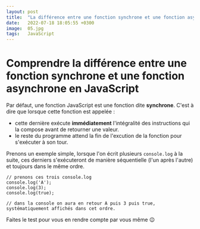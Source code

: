 ```yaml
---
layout: post
title:  "La différence entre une fonction synchrone et une fonction asynchrone en JavaScript"
date:   2022-07-18 18:05:55 +0300
image:  05.jpg
tags:   JavaScript
---
```



# Comprendre la différence entre une fonction synchrone et une fonction asynchrone en JavaScript

Par défaut, une fonction JavaScript est une fonction dite **synchrone**. C'est à dire que lorsque cette fonction est appelée : 
- cette dernière exécute **immédiatement** l'intégralité des instructions qui la compose avant de retourner une valeur. 
- le reste du programme attend la fin de l'excution de la fonction pour s'exécuter à son tour. 

Prenons un exemple simple, lorsque l'on écrit plusieurs `console.log` à la suite, ces derniers s'exécuteront de manière séquentielle (l'un après l'autre) et toujours dans le même ordre.

```JS
// prenons ces trois console.log
console.log('A');
console.log(3);
console.log(true);

// dans la console on aura en retour A puis 3 puis true, systématiquement affichés dans cet ordre.
```
Faites le test pour vous en rendre compte par vous même 😉

